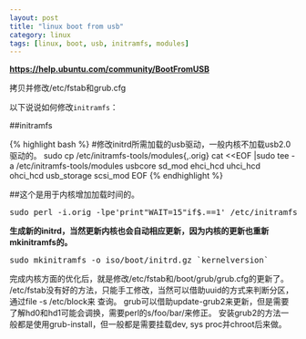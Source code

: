 ```yaml
---
layout: post
title: "linux boot from usb"
category: linux
tags: [linux, boot, usb, initramfs, modules]
---
```


**https://help.ubuntu.com/community/BootFromUSB**

拷贝并修改/etc/fstab和grub.cfg

以下说说如何修改`initramfs`：

##initramfs

{% highlight bash %}
#修改initrd所需加载的usb驱动，一般内核不加载usb2.0驱动的。
sudo cp /etc/initramfs-tools/modules{,.orig}
cat <<EOF |sudo tee -a /etc/initramfs-tools/modules
usbcore
sd_mod
ehci_hcd
uhci_hcd
ohci_hcd
usb_storage
scsi_mod
EOF
{% endhighlight %}

##这个是用于内核增加加载时间的。

<pre lang="bash">
sudo perl -i.orig -lpe'print"WAIT=15"if$.==1' /etc/initramfs-tools/initramfs.conf
</pre>


**生成新的initrd，当然更新内核也会自动相应更新，因为内核的更新也重新mkinitramfs的。**

<pre lang="bash">
sudo mkinitramfs -o iso/boot/initrd.gz `kernelversion`
</pre>

完成内核方面的优化后，就是修改/etc/fstab和/boot/grub/grub.cfg的更新了。
/etc/fstab没有好的方法，只能手工修改，当然可以借助uuid的方式来判断分区，通过file -s /etc/block来
查询。
grub可以借助update-grub2来更新，但是需要了解hd0和hd1可能会调换，需要perl的s/foo/bar/来修正。
安装grub2的方法一般都是使用grub-install，但一般都是需要挂载dev, sys proc并chroot后来做。
